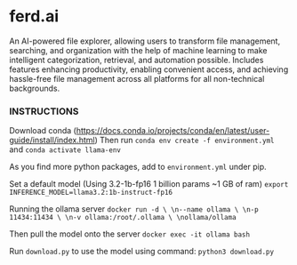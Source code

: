# ferd.ai
An AI-powered file explorer, allowing users to transform file management, searching, and organization with the help of machine learning to make intelligent categorization, retrieval, and automation possible. Includes features enhancing productivity, enabling convenient access, and achieving hassle-free file management across all platforms for all non-technical backgrounds.

### INSTRUCTIONS

Download conda (https://docs.conda.io/projects/conda/en/latest/user-guide/install/index.html)
Then run    `conda env create -f environment.yml`
and         `conda activate llama-env`

As you find more python packages, add to `environment.yml` under pip.

Set a default model (Using 3.2-1b-fp16 1 billion params ~1 GB of ram)
`export INFERENCE_MODEL=llama3.2:1b-instruct-fp16`

Running the ollama server 
`docker run -d \ \n--name ollama \ \n-p 11434:11434 \ \n-v ollama:/root/.ollama \ \nollama/ollama`

Then pull the model onto the server
`docker exec -it ollama bash`

Run `download.py` to use the model using command: `python3 download.py`
